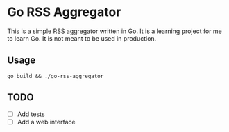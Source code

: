 # Go RSS Aggregator

This is a simple RSS aggregator written in Go. It is a learning project for me to learn Go. It is not meant to be used in production.

## Usage

```
go build && ./go-rss-aggregator
```

## TODO

- [ ] Add tests
- [ ] Add a web interface
